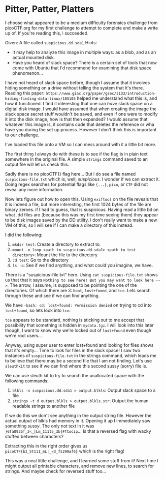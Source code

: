 # Pitter, Patter, Platters

I choose what appeared to be a medium difficulty forensics challenge from picoCTF.org for my first challenge to attempt to complete and make a write up of. If you're reading this, I succeeded. 

Given: A file called `suspicious.dd.sda1`
Hints: 
- It may help to analyze this image in multiple ways: as a blob, and as an actual mounted disk.
- Have you heard of slack space? There is a certain set of tools that now come with Ubuntu that I'd recommend for examining that disk space phenomenon...

I have not heard of slack space before, though I assume that it involves hiding something on a drive without telling the system that it's there. Reading this paper: `https://www.giac.org/paper/gsec/3133/introduction-hiding-finding-data-linux/105105` helped me understand what this is, and how it functioned. I find it interesting that one can *have* slack space on a digital disk image. I would have assumed that when creating the image the slack space secret stuff wouldn't be saved, and even if one were to modify it into the disk image, how is that then expanded? I would assume that whatever this image is, it contains code that deletes the reference or wha have you during the set up process. However I don't think this is important to our challenge. 

I've loaded this file onto a VM so I can mess around with it a little bit more.

The first thing I always do with these is to see if the flag is in plain text somewhere in the original file. A simple `strings` command saved to an output file will let us check this. 

Sadly there is no picoCTF{} flag here... But I do see a file named `suspicious-file.txt` which is, well, *suspicious*. I wonder if we can extract it. Doing regex searches for potential flags like `{...}`, `pico`, or `CTF` did not reveal any more information. 

Now lets figure out how to open this. Using `exiftool` on the file reveals that it is indeed a file, but more interesting, the first 1024 bytes of the file are binary zeroes. if I had to guess, that is suspicious. Having read a little bit on what .dd files are (because this was my first time seeing them) they appear to be disk images saved by the DD utility. I don't really want to make a new VM of this, so I will see if I can make a directory of this instead. 

I did the following:
1. `mkdir test`: Create a directory to extract to.
2. `mount -o loop <path to suspicious.dd.sda1> <path to test directory>`: Mount the file to the directory
3. `cd test`: Go to the directory
4. `ls -a`: See if we find anything, and what could you imagine, we have.

There is a "suspicious-file.txt" here. Using `cat suspicious-file.txt` shows us that that it says `Nothing to see here! But you may want to look here -->`.
The arrow, I assume, is supposed to be pointing the one of the directories. Of which there are 3: `boot`, `lost+found`, and `tce`. Lets search through these and see if we can find anything.

We have `-bash: cd: lost+found: Permission denied` on trying to cd into `lost+found`, so lets look into `tce`.

`tce` appears to be standard, nothing is sticking out to me accept that possibility that something is hidden in `mydata.tgz`. I will look into this later though, I want to know why we're locked out of `lost+found` even though we're root users...

Anyway, using super user to enter lost+found and looking for files shows that it's empty... Time to look for files in the slack space! I saw two instances of `suspicious-file.txt` in the strings command, which leads me to believe that there may be a second file that I am not finding. Let's use `sleuthkit` to see if we can find where this second sussy (sorry) file is. 

We can use sleuth kit to try to search the unallocated space with the following commands:
1. `blkls -s suspicious.dd.sda1 > output.blkls`: Output slack space to a file
2. `strings -t d output.blkls > output.blkls.str`: Output the human readable strings to another file

If we do this we don't see anything in the output string file. However the actual output of blkls had memory in it. Opening it up I immediately saw something *sussy*. The only not ` ` text in it was `} 6 f a 0 9 2 5 f _ 3 < _ | L m _ 1 1 1 t 5 _ 3 b { F T C o c i p`... Is that a reversed flag with wacky ` ` stuffed between characters? 

Extracting this in the right order gives us `picoCTF{b3_5t111_mL|_<3_f5290af6}` which is the right flag!

This was a neat little challenge, and I learned some stuff from it! Next time I might output all printable characters, and remove new lines, to search for strings. And maybe check for reversed stuff too... 